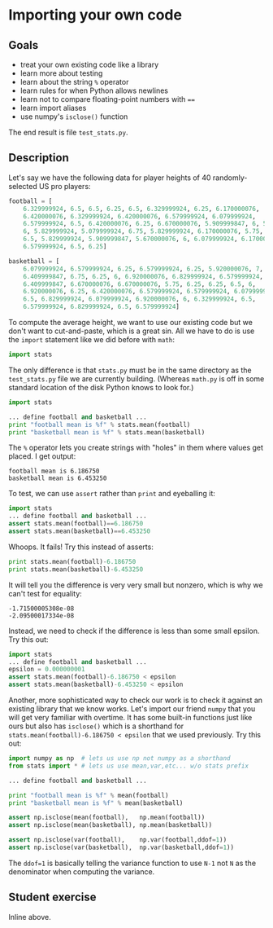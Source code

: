 # Importing your own code

## Goals

* treat your own existing code like a library
* learn more about testing
* learn about the string `%` operator
* learn rules for when Python allows newlines
* learn not to compare floating-point numbers with `==`
* learn import aliases
* use numpy's `isclose()` function

The end result is file `test_stats.py`.

## Description

Let's say we have the following data for player heights of 40 randomly-selected US pro players:

```python
football = [
    6.329999924, 6.5, 6.5, 6.25, 6.5, 6.329999924, 6.25, 6.170000076,
    6.420000076, 6.329999924, 6.420000076, 6.579999924, 6.079999924,
    6.579999924, 6.5, 6.420000076, 6.25, 6.670000076, 5.909999847, 6, 5.829999924,
    6, 5.829999924, 5.079999924, 6.75, 5.829999924, 6.170000076, 5.75, 6, 5.75,
    6.5, 5.829999924, 5.909999847, 5.670000076, 6, 6.079999924, 6.170000076,
    6.579999924, 6.5, 6.25]

basketball = [
    6.079999924, 6.579999924, 6.25, 6.579999924, 6.25, 5.920000076, 7,
    6.409999847, 6.75, 6.25, 6, 6.920000076, 6.829999924, 6.579999924,
    6.409999847, 6.670000076, 6.670000076, 5.75, 6.25, 6.25, 6.5, 6,
    6.920000076, 6.25, 6.420000076, 6.579999924, 6.579999924, 6.079999924, 6.75,
    6.5, 6.829999924, 6.079999924, 6.920000076, 6, 6.329999924, 6.5,
    6.579999924, 6.829999924, 6.5, 6.579999924]
```

To compute the average height, we want to use our existing code but we don't want to cut-and-paste, which is a great sin. All we have to do is use the `import` statement like we did before with `math`:

```python
import stats
```

The only difference is that `stats.py` must be in the same directory as the `test_stats.py` file we are currently building. (Whereas `math.py` is off in some standard location of the disk Python knows to look for.)

```python
import stats

... define football and basketball ...
print "football mean is %f" % stats.mean(football)
print "basketball mean is %f" % stats.mean(basketball)
```

The `%` operator lets you create strings with "holes" in them where values get placed. I get output:

```
football mean is 6.186750
basketball mean is 6.453250
```

To test, we can use `assert` rather than `print` and eyeballing it:

```python
import stats
... define football and basketball ...
assert stats.mean(football)==6.186750
assert stats.mean(basketball)==6.453250
```

Whoops. It fails! Try this instead of asserts:

```python
print stats.mean(football)-6.186750
print stats.mean(basketball)-6.453250
```

It will tell you the difference is very very small but nonzero, which is why we can't test for equality:

```
-1.71500005308e-08
-2.09500017334e-08
```

Instead, we need to check if the difference is less than some small epsilon. Try this out:
 
```python
import stats
... define football and basketball ...
epsilon = 0.000000001
assert stats.mean(football)-6.186750 < epsilon
assert stats.mean(basketball)-6.453250 < epsilon
```

Another, more sophisticated way to check our work is to check it against an existing library that we know works.  Let's import our friend `numpy` that you will get very familiar with overtime. It has some built-in functions just like ours but also has `isclose()` which is a shorthand for `stats.mean(football)-6.186750 < epsilon` that we used previously. Try this out:
 
```python
import numpy as np  # lets us use np not numpy as a shorthand
from stats import * # lets us use mean,var,etc... w/o stats prefix

... define football and basketball ...

print "football mean is %f" % mean(football)
print "basketball mean is %f" % mean(basketball)

assert np.isclose(mean(football),   np.mean(football))
assert np.isclose(mean(basketball), np.mean(basketball))

assert np.isclose(var(football),    np.var(football,ddof=1))
assert np.isclose(var(basketball),  np.var(basketball,ddof=1))
```

The `ddof=1` is basically telling the variance function to use `N-1` not `N` as the denominator when computing the variance.

## Student exercise

Inline above.